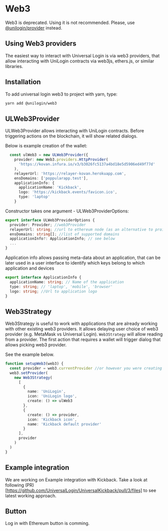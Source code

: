 # Web3
Web3 is deprecated. Using it is not recommended. Please, use [@unilogin/provider](../universal-login-provider/README.md) instead.

## Using Web3 providers
The easiest way to interact with Universal Login is via web3 providers, that allow interacting with UniLogin contracts via web3js, ethers.js, or similar libraries.

## Installation
To add universal login web3 to project with yarn, type:

```bash
yarn add @unilogin/web3
```

## ULWeb3Provider
ULWeb3Provider allows interacting with UniLogin contracts. Before triggering actions on the blockchain, it will show related dialogs.

Below is example creation of the wallet:
```ts
  const ulWeb3 = new ULWeb3Provider({
    provider: new Web3.providers.HttpProvider(
      'https://kovan.infura.io/v3/b3026fc5137a4bd18e5d5906ed49f77d'
    ),
    relayerUrl: 'https://relayer-kovan.herokuapp.com',
    ensDomains: ['poppularapp.test'],
    applicationInfo: {
      applicationName: 'Kickback',
      logo: 'https://kickback.events/favicon.ico',
      type: 'laptop'
    }
```

Constructor takes one argument - ULWeb3ProviderOptions:
```ts
export interface ULWeb3ProviderOptions {
  provider: Provider; //web3Provider
  relayerUrl: string; //url to ethereum node (as an alternative to proivder)
  ensDomains: string[]; //list of supported domains
  applicationInfo?: ApplicationInfo; // see below
  ...
}
```

Application info allows passing meta-data about an application, that can be later used in a user interface to identify which keys belong to which application and devices

```ts
export interface ApplicationInfo {
  applicationName: string; // Name of the application
  type: string; // 'laptop', 'mobile', 'browser'
  logo: string; //Url to application logo
}
```

## Web3Strategy
Web3Strategy is useful to work with applications that are already working with other existing web3 providers.
It allows delaying user choice of web3 provider (e.g. MetaMask vs Universal Login).
`Web3Strategy` will allow reading from a provider. The first action that requires a wallet will trigger dialog that allows picking web3 provider.

See the example below.

```ts
function setupWeb3(web3) {
  const provider = web3.currentProvider //or however you were creating provider before
  web3.setProvider(
    new Web3Strategy(
      [
        {
          name: 'UniLogin',
          icon: 'UniLogin logo',
          create: () => ulWeb3
        },
        {
          create: () => provider,
          icon: 'Kickback icon',
          name: 'Kickback default provider'
        }
      ],
      provider
    )
  )
}
```


## Example integration
We are working on Example integration with Kickback.
Take a look at following (PR)[https://github.com/UniversalLogin/UniversalKickback/pull/3/files] to see latest working approach.

## Button
Log in with Ethereum button is comming.